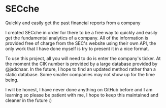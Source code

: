 # SECche
Quickly and easily get the past financial reports from a company

I created SECche in order for there to be a free way to quickly and easily get the fundamental analytics of a company. All of the information is provided free of charge from the SEC's website using their own API, the only work that I have done myself is try to present it in a nice format. 

To use this project, all you will need to do is enter the company's ticker. At the moment the CIK number is provided by a large database provided by @jadchaar. In the future, I hope to find an updated method rather than a static database. Some smaller companies may not show up for the time being. 

I will be honest, I have never done anything on GitHub before and I am learning so please be patient with me, I hope to keep this maintained and cleaner in the future :) 
